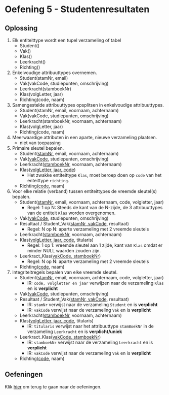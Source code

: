 # Oefening 5 - Studentenresultaten

## Oplossing
1. Elk entiteittype wordt een tupel verzameling of tabel ​
    - Student()
    - Vak()
    - Klas()
    - Leerkracht()
    - Richting()
2. Enkelvoudige attribuuttypes overnemen.​
    - Student(stamNr, email)
    - Vak(vakCode, studiepunten, omschrijving)
    - Leerkracht(stamboekNr)
    - Klas(volgLetter, jaar)
    - Richting(code, naam)
3. Samengestelde attribuuttypes opsplitsen in enkelvoudige attribuuttypes.​
    - Student(stamNr, email, voornaam, achternaam)
    - Vak(vakCode, studiepunten, omschrijving)
    - Leerkracht(stamboekNr, voornaam, achternaam)
    - Klas(volgLetter, jaar)
    - Richting(code, naam)
4. Meerwaardige attributen in een aparte, nieuwe verzameling plaatsen.​
    - niet van toepassing
5. Primaire sleutel bepalen.​
    - Student(<ins>stamNr</ins>, email, voornaam, achternaam)
    - Vak(<ins>vakCode</ins>, studiepunten, omschrijving)
    - Leerkracht(<ins>stamboekNr</ins>, voornaam, achternaam)
    - Klas(<ins>volgLetter, jaar, code</ins>)
        - Het zwakke entiteittype `Klas`, moet beroep doen op `code` van het enteittype `richting`.
    - Richting(<ins>code</ins>, naam)
6. Voor elke relatie (verband) tussen entiteittypes de vreemde sleutel(s) bepalen.​
    - Student(<ins>stamNr</ins>, email, voornaam, achternaam, code, volgletter, jaar)
        - Regel: 1 op N: Steeds de kant van de N-zijde, de 3 attribuuttypes van de entiteit `Klas` worden overgenomen.
    - Vak(<ins>vakCode</ins>, studiepunten, omschrijving)
    - Resultaat / Student_Vak(<ins>stamNr, vakCode</ins>, resultaat)
        - Regel: N op N: aparte verzameling met 2 vreemde sleutels​
    - Leerkracht(<ins>stamboekNr</ins>, voornaam, achternaam)
    - Klas(<ins>volgLetter, jaar, code</ins>, titularis)
        - Regel: 1 op 1: vreemde sleutel aan 1 zijde, kant van `Klas` omdat er minder NULL waarden zouden zijn.
    - Leerkract_Klas(<ins>vakCode, stamboekNr</ins>)
        - Regel: N op N: aparte verzameling met 2 vreemde sleutels​
    - Richting(<ins>code</ins>, naam)
7. Integriteitregels bepalen van elke vreemde sleutel.​
    - Student(<ins>stamNr</ins>, email, voornaam, achternaam, code, volgletter, jaar)
        - IR: `code, volgletter en jaar` verwijzen naar de verzameling `Klas` en is **verplicht**
    - Vak(<ins>vakCode</ins>, studiepunten, omschrijving)
    - Resultaat / Student_Vak(<ins>stamNr, vakCode</ins>, resultaat)
        - IR: `stamNr` verwijst naar de verzameling `Student` en is **verplicht**
        - IR: `vakCode` verwijst naar de verzameling `Vak` en is **verplicht**
    - Leerkracht(<ins>stamboekNr</ins>, voornaam, achternaam)
    - Klas(<ins>volgLetter, jaar, code</ins>, titularis)
        - IR: `titularis` verwijst naar het attribuuttype `stamBoekNr` in de verzameling `Leerkracht` en is **verplicht/uniek**
    - Leerkract_Klas(<ins>vakCode, stamboekNr</ins>)
        - IR: `stamboekNr` verwijst naar de verzameling `Leerkracht` en is **verplicht**
        - IR: `vakCode` verwijst naar de verzameling `Vak` en is **verplicht**
    - Richting(<ins>code</ins>, naam)


## Oefeningen
Klik [hier](../exercises.md) om terug te gaan naar de oefeningen.